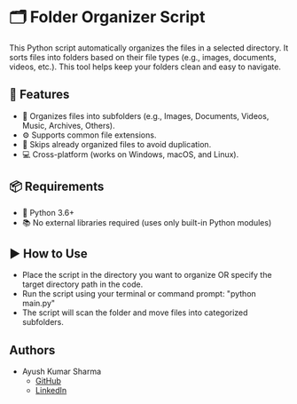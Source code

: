 # 🗂️ Folder Organizer Script

This Python script automatically organizes the files in a selected directory. It sorts files into folders based on their file types (e.g., images, documents, videos, etc.). This tool helps keep your folders clean and easy to navigate.


## 🌟 Features
- 📁 Organizes files into subfolders (e.g., Images, Documents, Videos, Music, Archives, Others).
- ⚙️ Supports common file extensions.
- 🚫 Skips already organized files to avoid duplication.
- 💻 Cross-platform (works on Windows, macOS, and Linux).


## 📦 Requirements
- 🐍 Python 3.6+
- 📚 No external libraries required (uses only built-in Python modules)


## ▶️ How to Use
- Place the script in the directory you want to organize OR specify the target directory path in the code.
- Run the script using your terminal or command prompt: "python main.py"
- The script will scan the folder and move files into categorized subfolders.

## Authors

- Ayush Kumar Sharma
   - [GitHub](https://github.com/a-ksharma)
   - [LinkedIn](https://www.linkedin.com/in/ayush-kumar-sharma-064235317/)
